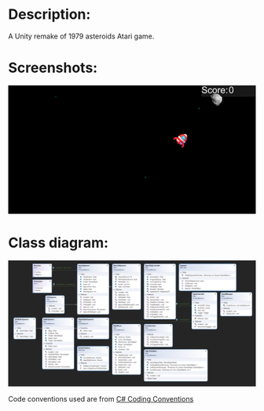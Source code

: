 # Description:
A Unity remake of 1979 asteroids Atari game.

# Screenshots:
![alt text](https://github.com/Tragen47/Asteroids/blob/master/asteroids.png?raw=true)

# Class diagram:
![alt text](https://github.com/Tragen47/Asteroids/blob/master/asteroids_uml.png?raw=true)

Code conventions used are from [C# Coding Conventions](https://docs.microsoft.com/en-us/dotnet/csharp/fundamentals/coding-style/coding-conventions)
